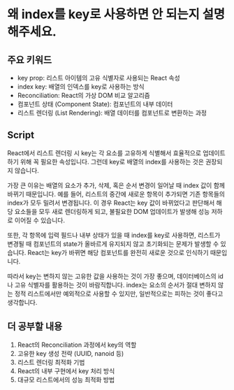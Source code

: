 # 왜 index를 key로 사용하면 안 되는지 설명해주세요.

## 주요 키워드

- key prop: 리스트 아이템의 고유 식별자로 사용되는 React 속성
- index key: 배열의 인덱스를 key로 사용하는 방식
- Reconciliation: React의 가상 DOM 비교 알고리즘
- 컴포넌트 상태 (Component State): 컴포넌트의 내부 데이터
- 리스트 렌더링 (List Rendering): 배열 데이터를 컴포넌트로 변환하는 과정

## Script

React에서 리스트 렌더링 시 key는 각 요소를 고유하게 식별해서 효율적으로 업데이트하기 위해 꼭 필요한 속성입니다. 그런데 key로 배열의 index를 사용하는 것은 권장되지 않습니다.

가장 큰 이유는 배열의 요소가 추가, 삭제, 혹은 순서 변경이 일어날 때 index 값이 함께 바뀌기 때문입니다. 예를 들어, 리스트의 중간에 새로운 항목이 추가되면 기존 항목들의 index가 모두 밀려서 변경됩니다. 이 경우 React는 key 값이 바뀌었다고 판단해서 해당 요소들을 모두 새로 렌더링하게 되고, 불필요한 DOM 업데이트가 발생해 성능 저하로 이어질 수 있습니다.

또한, 각 항목에 입력 필드나 내부 상태가 있을 때 index를 key로 사용하면, 리스트가 변경될 때 컴포넌트의 state가 올바르게 유지되지 않고 초기화되는 문제가 발생할 수 있습니다. React는 key가 바뀌면 해당 컴포넌트를 완전히 새로운 것으로 인식하기 때문입니다.

따라서 key는 변하지 않는 고유한 값을 사용하는 것이 가장 좋으며, 데이터베이스의 id나 고유 식별자를 활용하는 것이 바람직합니다. index는 요소의 순서가 절대 변하지 않는 정적 리스트에서만 예외적으로 사용할 수 있지만, 일반적으로는 피하는 것이 좋다고 생각합니다.

## 더 공부할 내용

1. React의 Reconciliation 과정에서 key의 역할
2. 고유한 key 생성 전략 (UUID, nanoid 등)
3. 리스트 렌더링 최적화 기법
4. React의 내부 구현에서 key 처리 방식
5. 대규모 리스트에서의 성능 최적화 방법
